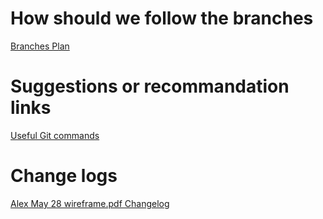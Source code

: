 # How should we follow the branches
[Branches Plan](./Branches_plan.md)

# Suggestions or recommandation links
[Useful Git commands](./Suggestion_about_git_commands.md)

# Change logs
[Alex May 28 wireframe.pdf Changelog](./CHANGELOG_May28_Alex.md)
